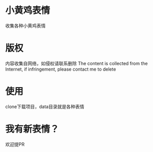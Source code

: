 # 小黄鸡表情
收集各种小黄鸡表情

# 版权
内容收集自网络，如侵权请联系删除
The content is collected from the Internet, if infringement, please contact me to delete

# 使用
clone下载项目，data目录就是各种表情

# 我有新表情？
欢迎提PR

